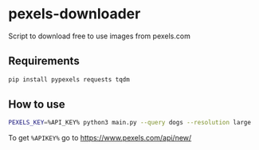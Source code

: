 # pexels-downloader
Script to download free to use images from pexels.com


Requirements
---
```bash
pip install pypexels requests tqdm 
```

How to use
---
```bash
PEXELS_KEY=%API_KEY% python3 main.py --query dogs --resolution large
```
To get `%APIKEY%` go to https://www.pexels.com/api/new/
